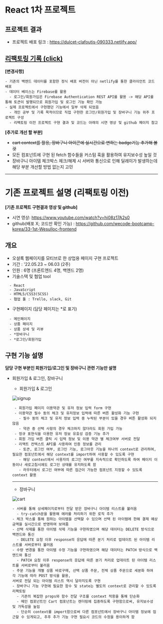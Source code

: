 # React 1차 프로젝트

## 프로젝트 결과
  - 프로젝트 배포 링크 : https://dulcet-clafoutis-090333.netlify.app/
## [리팩토링 기록 (click)](REFACTORING.md)
  
  **[변경사항]**
  ```
  - 기존의 백엔드 데이터를 포함한 정식 배포 버전이 아닌 netlify를 통한 클라이언트 코드 배포
  - 데이터 베이스는 Firebase를 활용
    - 로그인/회원가입은 Firebase Authentication REST API를 활용 -> 해당 API를 통해 토큰이 발행되므로 회원가입 및 로그인 기능 확인 가능
  - 실제 프로젝트에서 구현했던 기능에서 일부 삭제 되었음
    - 개인 공부 및 기록 목적이므로 직접 구현한 로그인/회원가입 및 장바구니 기능 위주 프로젝트 구성
    - 리팩토링 이전 프로젝트 구현 결과 및 코드는 아래의 시연 영상 및 github 페이지 참고
  ```
  **[추가로 개선 할 부분]**
   - ~~cart context를 활용, 장바구니 아이콘에 실시간으로 변하는 badge기능 추가해 볼 것~~
   - 모든 컴포넌트에 구현 된 fetch 함수들을 커스텀 훅을 활용하여 유지보수성 높일 것
   - 장바구니 아이템 체크박스 체크/해제 시 서버와 통신으로 인해 딜레이가 발생하는데 해당 부분 개선할 방법 없는지 고민
  
  ***
# 기존 프로젝트 설명 (리팩토링 이전)

  **[기존 프로젝트 구현결과 영상 및 github]**
  - 시연 영상: https://www.youtube.com/watch?v=hi08z17A2s0
  - github(배포 X; 코드만 확인 가능) : https://github.com/wecode-bootcamp-korea/33-1st-Wesulloc-frontend

## 개요

- 오설록 웹페이지를 모티브로 한 상업용 페이지 구현 프로젝트
- 기간 : '22.05.23 ~ 06.03 (2주)
- 인원 : 6명 (프론트엔드 4명, 백엔드 2명)
- 기술스택 및 협업 tool
```
  - React
  - JavaScript
  - HTML5/CSS3(SCSS)
  - 협업 툴 : Trello, slack, Git
```
- 구현페이지 (담당 페이지는 *로 표기)
```
  - 메인페이지
  - 상품 페이지
  - 상품 상세 및 리뷰
  - *장바구니
  - *로그인/회원가입
```

## 구현 기능 설명

**담당 구현 부분인 회원가입/로그인 및 장바구니 관련 기능만 설명**  

* 회원가입 & 로그인, 장바구니

  - 회원가입 & 로그인

  ![signup](https://user-images.githubusercontent.com/101119985/172145295-e9c5fdb9-fc36-416b-8921-42e2bc79ba92.gif)
   ```
    - 회원가입 페이지 이용약관 및 유저 정보 입력 form 구현
    - 이용약관 필수 동의 체크 및 유저정보 입력에 따른 버튼 활성화 기능 구현
      - 필수 동의 체크 및 유저 정보 입력 중 누락된 부분이 있을 경우 버튼 활성화 되지 않음
      - 약관 중 선택 사항의 경우 체크하지 않더라도 회원 가입 가능
    - 정규 표현식을 이용한 유저 정보 유효성 검증 기능 추가
    - 회원 가입 버튼 클릭 시 입력 정보 및 이용 약관 별 체크여부 서버로 전달
    - 리액트 컨텍스트 API를 사용하여 인증 정보를 관리
      - 토큰, 로그인 여부, 로그인 기능, 로그아웃 기능을 하나의 context로 관리하여, 필요한 컴포넌트에서 해당 context를 import하여 사용할 수 있도록 구현
      - 해당 context에서 사용자의 로그인 여부를 지속적으로 확인하도록 하여 페이지 이동이나 새로고침시에도 로그인 상태를 유지하도록 함
      - 라우터에서 로그인 여부에 따른 접근이 가능한 컴포넌트 지정할 수 있도록 context 활용
    ```
    ***

  - 장바구니

  ![cart](https://user-images.githubusercontent.com/101119985/172145304-3fc47035-9502-4edd-b8f6-0ab19bdfd89b.gif)
    ```
    - 서버를 통해 상세페이지로부터 전달 받은 장바구니 아이템 리스트를 불러옴
      - try-catch문을 활용해 에러를 처리하기 위한 로직 추가
    - 체크 박스를 통해 원하는 아이템을 선택할 수 있으며 선택 된 아이템에 한해 결제 예상 금액을 실시간으로 반영하여 보여줌
    - 선택 삭제를 통한 아이템 삭제 기능을 구현하였으며 해당 데이터는 DELETE 방식으로 백엔드와 통신
      - DELETE 요청 이후 response의 응답에 따른 분기 처리로 업데이트 된 아이템 리스트를 서버로부터 불러옴
    - 수량 변경을 통한 아이템 수정 기능을 구현하였으며 해당 데이터는 PATCH 방식으로 백엔드와 통신
      - PATCH 요청 이후 response의 응답에 따른 분기 처리로 업데이트 된 아이템 리스트를 서버로부터 불러옴
    - 주문 기능을 개별 상품 바로구매, 선택 상품 주문, 전체 상품 주문으로 세분화 하여 각 기능에 따라 POST 방식을 활용, 
    서버로 전달 되는 아이템 리스트 역시 달라지도록 구현
    - 장바구니 기능 구현에 필요한 함수 및 state는 별도의 context로 관리할 수 있도록 리팩토링
      - 기존의 복잡한 props와 함수 전달 구조를 context 적용을 통해 단순화
      - 메인 컴포넌트인 Cart 컴포넌트는 렌더링에 집중하도록 구현함으로써, 유지보수성 및 가독성을 높임
      - 단순히 context를 import함으로써 다른 컴포넌트에서 장바구니 아이템 정보에 접근할 수 있게되고, 추후 추가 기능 구현 필요시 코드의 수정을 용이하게 함
    ```

